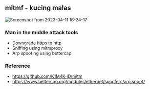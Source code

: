 ## mitmf - kucing malas
![Screenshot from 2023-04-11 16-24-17](https://user-images.githubusercontent.com/105418279/231130210-ee86a12b-56c1-4f9e-b0cd-f319151be864.png)

### Man in the middle attack tools

- Downgrade https to http
- Sniffing using mitmproxy
- Arp spoofing using bettercap

### Reference

- https://github.com/K1M4K-ID/mitm
- https://www.bettercap.org/modules/ethernet/spoofers/arp.spoof/

